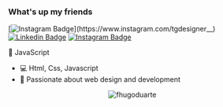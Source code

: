 ### What's up my friends 



[![Instagram Badge](https://img.shields.io/badge/-Instagram-6633cc?style=for-the-badge&logo=Instagram&logoColor=white&link=https://www.instagram.com/tgdesigner__)](https://www.instagram.com/tgdesigner__) 
[![Linkedin Badge](https://img.shields.io/badge/-Linkedin-6633cc?style=for-the-badge&logo=Linkedin&logoColor=white&link=https://www.linkedin.com/in/talysson-gadêlha-a174561b3/)](https://www.linkedin.com/in/talysson-gadêlha-a174561b3/)
[![Instagram Badge](https://img.shields.io/badge/-Instagram-6633cc?style=for-the-badge&logo=Instagram&logoColor=white&link=https://www.instagram.com/talysson.gadelha/?hl=pt-br)](https://www.instagram.com/talysson.gadelha/?hl=pt-br) 


 :yellow_heart:   JavaScript
- :computer:   Html, Css, Javascript
- 💬   Passionate about web design and development

<p align="center"> <img src="https://github-readme-stats.vercel.app/api?username=fhugoduarte&show_icons=true" alt="fhugoduarte" /> </p>
